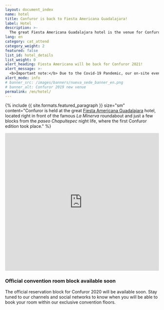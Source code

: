 ```yaml
---
layout: document_index
name: hotel
title: Confuror is back to Fiesta Americana Guadalajara!
label: Hotel
description: >-
  The great Fiesta Americana Guadalajara hotel is the venue for Confuror 2021. Keep reading to know more.
lang: en
category: cat_attend
category_weight: 2
featured: false
list_id: hotel_details
list_weight: 0
alert_heading: Fiesta Americana will be back for Confuror 2021!
alert_message: >-
  <b>Important note:</b> Due to the Covid-19 Pandemic, our on-site event was postponed to 2021. Fiesta Americana Guadalajara will be back in October 2021 and as soon as the official reservation block is open for those dates, we will be adding the information here.
alert_mode: info
# banner_src: /images/banners/nueva_sede_banner_en.png
# banner_alt: Confuror 2019 new venue
permalink: /en/hotel/
---
```


{%
  include {{ site.formats.featured_paragraph }}
  size="sm"
  content="Confuror is held at the great <a href='https://www.fiestamericana.com/fiesta-americana-guadalajara' target='_blank'>Fiesta Americana Guadalajara</a> hotel, located right in front of the famous <i>La Minerva</i> roundabout and just a few blocks from the <i>paseo Chapultepec</i> night life, where the first Confuror edition took place."
%}

<div class="container-overflow">
<iframe src="https://www.google.com/maps/embed?pb=!1m18!1m12!1m3!1d3732.902335815756!2d-103.39141904932883!3d20.673551986124092!2m3!1f0!2f0!3f0!3m2!1i1024!2i768!4f13.1!3m3!1m2!1s0x8428ae71e6b99a17%3A0x5185c5481c56db17!2sFiesta+Americana+Guadalajara!5e0!3m2!1ses-419!2smx!4v1545375492051" width="100%" height="450" frameborder="0" style="border:0" allowfullscreen></iframe>
</div>

### Official convention room block available soon

The official reservation block for Confuror 2020 will be available soon. Stay tuned to our channels and social networks to know when you will be able to book your room within our exclusive convention floors.